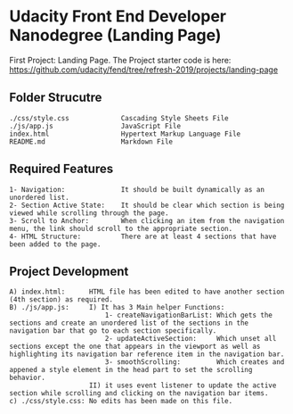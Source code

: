 #  Udacity Front End Developer Nanodegree (Landing Page)
First Project: Landing Page.
The Project starter code is here: https://github.com/udacity/fend/tree/refresh-2019/projects/landing-page

## Folder Strucutre
	./css/style.css				Cascading Style Sheets File
	./js/app.js					JavaScript File
	index.html					Hypertext Markup Language File
	README.md					Markdown File
	
## Required Features
    1- Navigation: 				It should be built dynamically as an unordered list.
	2- Section Active State:	It should be clear which section is being viewed while scrolling through the page.
	3- Scroll to Anchor:		When clicking an item from the navigation menu, the link should scroll to the appropriate section.
	4- HTML Structure:			There are at least 4 sections that have been added to the page.

## Project Development
	A) index.html: 		HTML file has been edited to have another section (4th section) as required.
	B) ./js/app.js: 	I) It has 3 Main helper Functions:
							1- createNavigationBarList: Which gets the sections and create an unordered list of the sections in the navigation bar that go to each section specifically.
							2- updateActiveSection: 	Which unset all sections except the one that appears in the viewport as well as highlighting its navigation bar reference item in the navigation bar.
							3- smoothScrolling:			Which creates and appened a style element in the head part to set the scrolling behavior.						
						II) it uses event listener to update the active section while scrolling and clicking on the navigation bar items.
	c) ./css/style.css: No edits has been made on this file.
